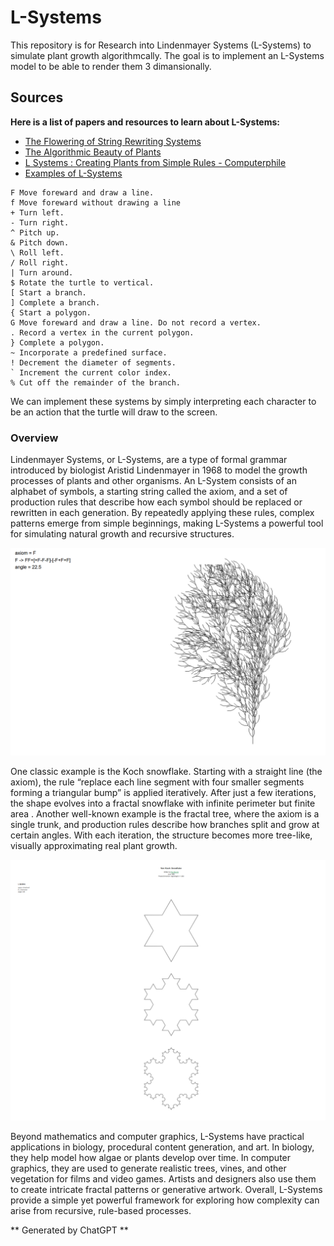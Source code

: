 # L-Systems

This repository is for Research into Lindenmayer Systems (L-Systems) to
simulate plant growth algorithmcally. The goal is to implement an L-Systems
model to be able to render them 3 dimansionally.

## Sources

**Here is a list of papers and resources to learn about L-Systems:**

- [The Flowering of String Rewriting Systems](https://www.tandfonline.com/doi/epdf/10.1080/07468342.1992.11973463?needAccess=true)
- [The Algorithmic Beauty of Plants](https://algorithmicbotany.org/papers/abop/abop.pdf)
- [L Systems : Creating Plants from Simple Rules - Computerphile](https://youtu.be/puwhf-404Xc?si=Pz6ax7lGY5Fyilyy)
- [Examples of L-Systems](https://paulbourke.net/fractals/lsys/)

```Turtle interpretation of symbols
F Move foreward and draw a line.
f Move foreward without drawing a line
+ Turn left.
- Turn right.
^ Pitch up.
& Pitch down.
\ Roll left.
/ Roll right.
| Turn around.
$ Rotate the turtle to vertical.
[ Start a branch.
] Complete a branch.
{ Start a polygon.
G Move foreward and draw a line. Do not record a vertex.
. Record a vertex in the current polygon.
} Complete a polygon.
~ Incorporate a predefined surface.
! Decrement the diameter of segments.
` Increment the current color index.
% Cut off the remainder of the branch.
```

We can implement these systems by simply interpreting each character to be an
action that the turtle will draw to the screen.

### Overview

Lindenmayer Systems, or L-Systems, are a type of formal grammar introduced by
biologist Aristid Lindenmayer in 1968 to model the growth processes of plants
and other organisms. An L-System consists of an alphabet of symbols, a
starting string called the axiom, and a set of production rules that describe
how each symbol should be replaced or rewritten in each generation. By
repeatedly applying these rules, complex patterns emerge from simple beginnings,
making L-Systems a powerful tool for simulating natural growth and recursive
structures.

![Example 1](assets/Example1.png)

One classic example is the Koch snowflake. Starting with a straight line (the
axiom), the rule “replace each line segment with four smaller segments forming
a triangular bump” is applied iteratively. After just a few iterations, the
shape evolves into a fractal snowflake with infinite perimeter but finite area
. Another well-known example is the fractal tree, where the axiom is a single
trunk, and production rules describe how branches split and grow at certain
angles. With each iteration, the structure becomes more tree-like, visually
approximating real plant growth.

![Example 2](assets/Example2.png)

Beyond mathematics and computer graphics, L-Systems have practical
applications in biology, procedural content generation, and art. In biology,
they help model how algae or plants develop over time. In computer graphics,
they are used to generate realistic trees, vines, and other vegetation for
films and video games. Artists and designers also use them to create intricate
fractal patterns or generative artwork. Overall, L-Systems provide a simple
yet powerful framework for exploring how complexity can arise from recursive,
rule-based processes.

** Generated by ChatGPT **
